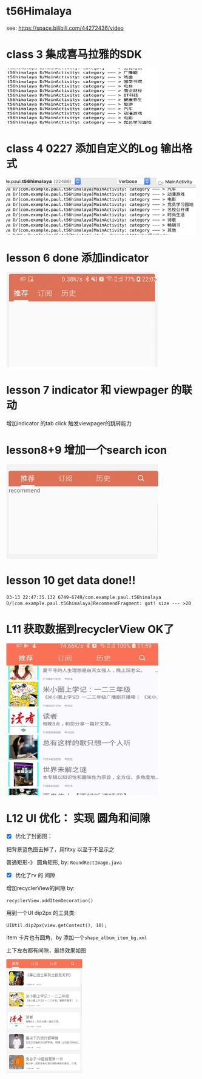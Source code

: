 # t56Himalaya
see: https://space.bilibili.com/44272436/video

# class 3 集成喜马拉雅的SDK

<img src="./img/testSDKok.jpg" width = "400" height = "150" alt="myFuzhouGarden" align="middle" />

# class 4 0227 添加自定义的Log 输出格式

<img src="./img/logUtilOK.jpg" width = "500" height = "150" align="middle"/>

# lesson 6 done 添加indicator

<img src="./img/L6OK.jpg" width = "400" height = "250" align="middle"/>

# lesson 7 indicator 和 viewpager 的联动

增加indicator 的tab click 触发viewpager的跳转能力


# lesson8+9 增加一个search icon

<img src="./img/L8Ok.jpg" width = "400" height = "250" align="middle"/>

# lesson 10 get data done!!

```
03-13 22:47:35.132 6749-6749/com.example.paul.t56himalaya D/[com.example.paul.t56himalaya]RecommendFragment: got! size --- >20
```


# L11 获取数据到recyclerView OK了

<img src="./img/L11RecyclerViewOK.jpeg" width = "400" height = "400" align="middle"/>


# L12 UI 优化： 实现 圆角和间隙

- [x] 优化了封面图：

把背景蓝色图去掉了，用fitxy 以至于不显示之

普通矩形-》 圆角矩形, by: `RoundRectImage.java`

- [x] 优化了rv 的 间隙

增加recyclerView的间隙  by:

 `recyclerView.addItemDecoration()`

用到一个UI  dip2px 的工具类:

`UIUtil.dip2px(view.getContext(), 10);`

item 卡片也有圆角，by 添加一个`shape_album_item_bg.xml`

上下左右都有间隙，最终效果如图


<img src="./img/L12OK.jpeg" width = "200" height = "300" align="middle"/>
